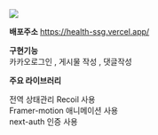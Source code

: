 <!-- 
<img src="https://imagedelivery.net/6i45l_k8v6cNrhGva7A6BA/cf2e53f7-c592-420f-560a-a6ed19070300/public">




- Next.js 14 
- React 
- Typescript

CSS 
-Tailwindcss 

Animaition
-Framer.motion

Icon
-React Icon 

DB
-Prisma mysql

라이브러리 
dash
Socket.io




적용된 기술 
디바운스 ,  스로틀링 
좋아요 버튼 스토틀링 적용 -> 서버 부하 감소 

스크롤에 따라 애니메이션 적용하기 
풀페이지 스크롤 전환 

Grid , Flex 에 따른 웹,모바일 반응형 

useEffect 언마운트 활용
주요 페이지 에서 다른페이지 이동시 
스크롤 위치를 로컬스토리지에 저장하여
이동했던 페이지 에서 뒤로가기시 저장되었던 스크롤 위치를 복구
사용자 경험증가 


주요기능 -
게시판 , 채팅 , 메인페이지소개

상태관리 
Recoil 라이브러리 사용 




문제1 -
무한스크롤 상세페이지 들어가고나서 이전페이지 복귀후 스크롤 위치 저장 
해결 방법 -> 데이터를 로컬스토리지에 저장하고 스크롤위치를 저장한후 이전페이지 복귀시 원래있던데로 
페이지로드가능 


문제2 부모 함수를 자식 -> 자식 에게 전달하면서 프랍스드릴링발생 
프랍스드릴링 -> Recoil 전역상태관리로 해결 


문제3 - 서버사이드에서 로컬스토리지 사용안됨
CSR과 SSR의 차이로 인한 에러!
Next.js는 client-side 렌더를 하기전에 server-side 렌더를 수행한다.
Next.js에서 제공하는 Server Side Rendering(SSR)에선 client-side에 존재하는 window, document 전역객체를 사용할 수 없다.
그래서 console.log(localStorage)만 코드에 써두고 실행시켜도

ReferenceError: localStorage is not defined
라는 에러가 나온다.

문제4 - 카카오 DEV 세팅 시크릿 활성화
next-auth 카카오프로바이더 
약 한달간 프로젝트 진행하면서 
잘되던 카카오로그인이 안되어서 
카카오 DEV 세팅 시크릿 활성화를 해서 문제해결함
시크릿을 활성화하면 시크릿코드 인가코드로 넘겨 토큰을 반환받음 

SEO 최적화 
SSR 
SSG
ISR


진행상황 

메인페이지 80 
포스트 생성 / 삭제X / 수정X
포스트 상세페이지 / 댓글 / 댓글삭제 / 댓글수정X
유저프로필 수정 / 닉네임 or 사진 한가지만 변경X



배포시 마주한 에러 -

No duplicate props allowed - props를 중복해서 사용한경우 

Component definition is missing display name - 컴포넌트화 시키지 않은
DeleteButton.displayName = 'DeleteButton'; 명시해서 해결  -->



<img src="https://imagedelivery.net/6i45l_k8v6cNrhGva7A6BA/cf2e53f7-c592-420f-560a-a6ed19070300/public">


**배포주소** https://health-ssg.vercel.app/

**구현기능**
<br>
카카오로그인 , 게시물 작성 , 댓글작성





**주요 라이브러리**

전역 상태관리  Recoil 사용 
<br>
Framer-motion 애니메이션  사용
<br>
next-auth 인증 사용 







